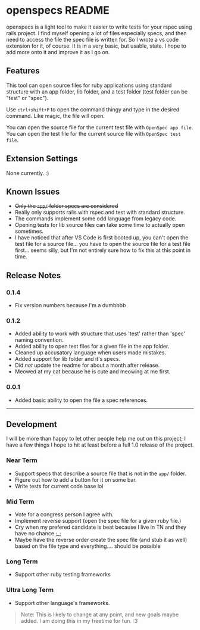 # openspecs README

openspecs is a light tool to make it easier to write tests for your rspec using rails project. I find myself opening a lot of files especially specs, and then need to access the file the spec file is written for. So I wrote a vs code extension for it, of course. It is in a very basic, but usable, state. I hope to add more onto it and improve it as I go on.

## Features

This tool can open source files for ruby applications using standard structure with an app folder, lib folder, and a test folder (test folder can be "test" or "spec").

Use `ctrl+shift+P` to open the command thingy and type in the desired command. Like magic, the file will open.

You can open the source file for the current test file with `OpenSpec app file`.
You can open the test file for the current source file with `OpenSpec test file`.

## Extension Settings

None currently. :) 

## Known Issues

* ~~Only the `app/` folder specs are considered~~
* Really only supports rails with rspec and test with standard structure.
* The commands implement some odd language from legacy code.
* Opening tests for lib source files can take some time to actually open sometimes.
* I have noticed that after VS Code is first booted up, you can't open the test file for a source file... you have to open the source file for a test file first... seems silly, but I'm not entirely sure how to fix this at this point in time.

## Release Notes

### 0.1.4

* Fix version numbers because I'm a dumbbbb

### 0.1.2

* Added ability to work with structure that uses 'test' rather than 'spec' naming convention.
* Added ability to open test files for a given file in the app folder.
* Cleaned up accusatory language when users made mistakes.
* Added support for lib folder and it's specs.
* Did _not_ update the readme for about a month after release.
* Meowed at my cat because he is cute and meowing at me first.

### 0.0.1

* Added basic ability to open the file a spec references.

-----------------------------------------------------------------------------------------------------------

## Development

I will be more than happy to let other people help me out on this project; I have a few things I hope to hit at least before a full 1.0 release of the project.

### Near Term

* Support specs that describe a source file that is not in the `app/` folder.
* Figure out how to add a button for it on some bar. 
* Write tests for current code base lol

### Mid Term

* Vote for a congress person I agree with.
* Implement reverse support (open the spec file for a given ruby file.)
* Cry when my prefered candidate is beat because I live in TN and they have no chance ;_;
* Maybe have the reverse order create the spec file (and stub it as well) based on the file type and everything.... should be possible

### Long Term

* Support other ruby testing frameworks

### Ultra Long Term

* Support other language's frameworks. 

> Note: This is likely to change at any point, and new goals maybe added. I am doing this in my freetime for fun. :3
